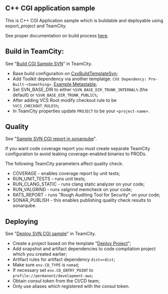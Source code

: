 ## C++ CGI application sample

This is C++ CGI Application sample which is buildable and deployable using export\_project and TeamCity.

See proper documentation on build process [here](https://confluence.ncbi.nlm.nih.gov/display/CT/Build+Framework).

## Build in TeamCity:
See "[Build CGI Sample SVN](https://teamcity.ncbi.nlm.nih.gov/viewType.html?buildTypeId=CXX_CToolkitProductsCIDemo_ExportProject_BuildCgiSampleSvn)" in TeamCity.

* Base build configuraiton on [CxxBuildTemplateSvn](https://teamcity.ncbi.nlm.nih.gov/admin/editBuild.html?id=template:CxxBuildTemplateSvn);
* Add Toolkit dependency via another templatge: `CXX Dependency: Pre-Built-<Something>`. [Example Metastable](https://teamcity.ncbi.nlm.nih.gov/admin/editBuild.html?id=template:CxxDependencyPreBuiltMetastable);
* Set SVN\_BASE\_DIR to either `%SVN_BASE_DIR_TRUNK_INTERNAL%` (the default) or `%SVN_BASE_DIR_TRUNK_PUBLIC%`;
* After adding VCS Root modify checkout rule to be `%VCS_CHECKOUT_RULES%`;
* In TeamCity properties update `PROJECT` to be your `<project-name>`.

## Quality
See "[Sample SVN CGI report in sonarqube]()".

If you want code coverage report you must create separate TeamCity configuration to avoid leaking coverage-enabled binaries to PRODs.

The following TeamCity parameters affect quality check:

* COVERAGE - enables coverage report by unit tests;
* RUN\_UNIT\_TESTS - runs unit tests;
* RUN\_CLANG\_STATIC - runs clang static analyzer on your code;
* RUN\_VALGRIND - runs valgrind memcheck on your code;
* RATS\_REPORT - runs "Rough Auditing Tool for Security" on your code;
* SONAR\_PUBLISH - this enables publishing quality check results to sonarqube.

## Deploying
See "[Deploy SVN CGI sample]()" in TeamCity.

* Create a project based on the template "[Deploy Project](https://teamcity.ncbi.nlm.nih.gov/admin/editBuild.html?id=template:DeployProject)";
* Add snapshot and artifact dependencies to code compilation project which you created earlier;
* Artifact rules for artifact dependency `dist=>dist`;
* Make sure `env.CD_TYPE` is `nomad`;
* If necessary set `env.CD_ENTRY_POINT` to `profile://permanent/development-aws`;
* Obtain consul token from the CI/CD team;
* Only use aliases which registered with the consul token.
